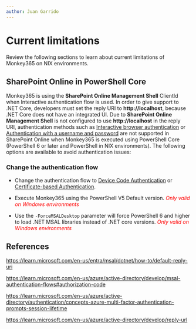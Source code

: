 ```yaml
---
author: Juan Garrido
---
```


# Current limitations

Review the following sections to learn about current limitations of Monkey365 on NIX environments.

## SharePoint Online in PowerShell Core

Monkey365 is using the **SharePoint Online Management Shell** ClientId when Interactive authentication flow is used. In order to give support to .NET Core, developers must set the reply URI to **http://localhost**, because .NET Core does not have an integrated UI. Due to **SharePoint Online Management Shell** is not configured to use **http://localhost** in the reply URI, authentication methods such as [Interactive browser authentication](authFlows/interactive.md) or [Authentication with a username and password](authFlows/ropc.md) are not supported in SharePoint Online when Monkey365 is executed using PowerShell Core (PowerShell 6 or later and PowerShell in NIX environments). The following options are available to avoid authentication issues:

### Change the authentication flow

* Change the authentication flow to [Device Code Authentication](authFlows/devicecode.md) or [Certificate-based Authentication](authFlows/sp.md).

* Execute Monkey365 using the PowerShell V5 Default version. <span style="color:red">*Only valid on Windows environments*</span>

* Use the `-ForceMSALDesktop` parameter will force PowerShell 6 and higher to load .NET MSAL libraries instead of .NET core versions. <span style="color:red">*Only valid on Windows environments*</span>

## References

<a href='https://learn.microsoft.com/en-us/entra/msal/dotnet/how-to/default-reply-uri' target='_blank'>https://learn.microsoft.com/en-us/entra/msal/dotnet/how-to/default-reply-uri</a>

<a href='https://learn.microsoft.com/en-us/azure/active-directory/develop/msal-authentication-flows#authorization-code' target='_blank'>https://learn.microsoft.com/en-us/azure/active-directory/develop/msal-authentication-flows#authorization-code</a>

<a href='https://learn.microsoft.com/en-us/azure/active-directory/authentication/concepts-azure-multi-factor-authentication-prompts-session-lifetime' target='_blank'>https://learn.microsoft.com/en-us/azure/active-directory/authentication/concepts-azure-multi-factor-authentication-prompts-session-lifetime</a>

<a href='https://learn.microsoft.com/en-us/azure/active-directory/develop/reply-url' target='_blank'>https://learn.microsoft.com/en-us/azure/active-directory/develop/reply-url</a>